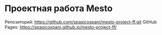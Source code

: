 # Проектная работа Mesto
Репозиторий: https://github.com/spasicoxpani/mesto-project-ff.git
GitHub Pages: https://spasicoxpani.github.io/mesto-project-ff/
